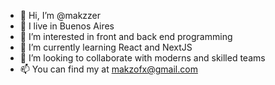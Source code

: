 - 👋 Hi, I’m @makzzer
- 📍 I live in Buenos Aires
- 👀 I’m interested in front and back end programming
- 🌱 I’m currently learning React and NextJS
- 💞️ I’m looking to collaborate with moderns and skilled teams 
- 📫 You can find my at makzofx@gmail.com

<!---
makzzer/makzzer is a ✨ special ✨ repository because its `README.md` (this file) appears on your GitHub profile.
You can click the Preview link to take a look at your changes.
--->

